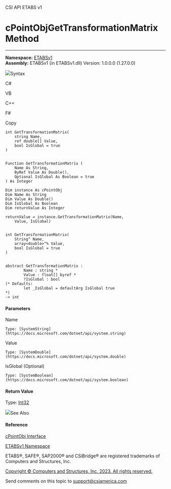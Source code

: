 ﻿

CSI API ETABS v1

# cPointObjGetTransformationMatrix Method  
  
---  
  
**Namespace:** [ETABSv1](2780f1b8-2033-5289-2298-1cdb2a7508d9.htm)  
**Assembly:** ETABSv1 (in ETABSv1.dll) Version: 1.0.0.0 (1.27.0.0)

![](../icons/SectionExpanded.png)Syntax

C#

VB

C++

F#

Copy

    
    
    int GetTransformationMatrix(
    	string Name,
    	ref double[] Value,
    	bool IsGlobal = true
    )
    
    
    Function GetTransformationMatrix ( 
    	Name As String,
    	ByRef Value As Double(),
    	Optional IsGlobal As Boolean = true
    ) As Integer
    
    Dim instance As cPointObj
    Dim Name As String
    Dim Value As Double()
    Dim IsGlobal As Boolean
    Dim returnValue As Integer
    
    returnValue = instance.GetTransformationMatrix(Name, 
    	Value, IsGlobal)
    
    
    int GetTransformationMatrix(
    	String^ Name, 
    	array<double>^% Value, 
    	bool IsGlobal = true
    )
    
    
    abstract GetTransformationMatrix : 
            Name : string * 
            Value : float[] byref * 
            ?IsGlobal : bool 
    (* Defaults:
            let _IsGlobal = defaultArg IsGlobal true
    *)
    -> int 
    

#### Parameters

Name

    Type: [SystemString](https://docs.microsoft.com/dotnet/api/system.string)  

Value

    Type: [SystemDouble](https://docs.microsoft.com/dotnet/api/system.double)  

IsGlobal (Optional)

    Type: [SystemBoolean](https://docs.microsoft.com/dotnet/api/system.boolean)  

#### Return Value

Type: [Int32](https://docs.microsoft.com/dotnet/api/system.int32)

![](../icons/SectionExpanded.png)See Also

#### Reference

[cPointObj Interface](07661691-ffa8-f77b-7580-1973c7be1978.htm)

[ETABSv1 Namespace](2780f1b8-2033-5289-2298-1cdb2a7508d9.htm)

ETABS®, SAFE®, SAP2000® and CSiBridge® are registered trademarks of Computers
and Structures, Inc.  

[Copyright © Computers and Structures, Inc. 2023. All rights
reserved.](http://www.csiamerica.com)

Send comments on this topic to
[support@csiamerica.com](mailto:support%40csiamerica.com?Subject=CSI%20API%20ETABS%20v1)

